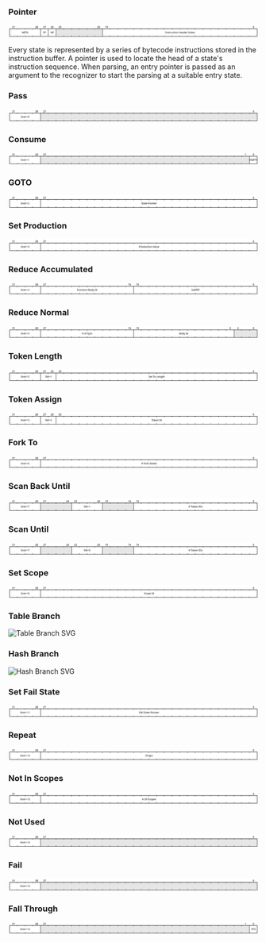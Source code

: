 ### Pointer

![Pointer SVG](./resources/img/Pointer.bytecode.svg)


Every state is represented by a series of bytecode instructions stored in 
the instruction buffer. A pointer is used to locate the head of a state's 
instruction sequence. When parsing, an entry pointer is passed as an argument
to the recognizer to start the parsing at a suitable entry state.


### Pass

![Pass SVG](./resources/img/Pass.bytecode.svg)





### Consume

![Consume SVG](./resources/img/Consume.bytecode.svg)





### GOTO

![GOTO SVG](./resources/img/GOTO.bytecode.svg)





### Set Production

![Set Production SVG](./resources/img/Set_Production.bytecode.svg)





### Reduce Accumulated

![Reduce Accumulated SVG](./resources/img/Reduce_Accumulated.bytecode.svg)





### Reduce Normal

![Reduce Normal SVG](./resources/img/Reduce_Normal.bytecode.svg)





### Token Length

![Token Length SVG](./resources/img/Token_Length.bytecode.svg)





### Token Assign

![Token Assign SVG](./resources/img/Token_Assign.bytecode.svg)





### Fork To

![Fork To SVG](./resources/img/Fork_To.bytecode.svg)





### Scan Back Until

![Scan Back Until SVG](./resources/img/Scan_Back_Until.bytecode.svg)





### Scan Until

![Scan Until SVG](./resources/img/Scan_Until.bytecode.svg)





### Set Scope

![Set Scope SVG](./resources/img/Set_Scope.bytecode.svg)





### Table Branch

![Table Branch SVG](./resources/img/Table_Branch.bytecode.svg)





### Hash Branch

![Hash Branch SVG](./resources/img/Hash_Branch.bytecode.svg)





### Set Fail State

![Set Fail State SVG](./resources/img/Set_Fail_State.bytecode.svg)





### Repeat

![Repeat SVG](./resources/img/Repeat.bytecode.svg)





### Not In Scopes

![Not In Scopes SVG](./resources/img/Not_In_Scopes.bytecode.svg)





### Not Used

![Not Used SVG](./resources/img/Not_Used.bytecode.svg)





### Fail

![Fail SVG](./resources/img/Fail.bytecode.svg)





### Fall Through

![Fall Through SVG](./resources/img/Fall_Through.bytecode.svg)




